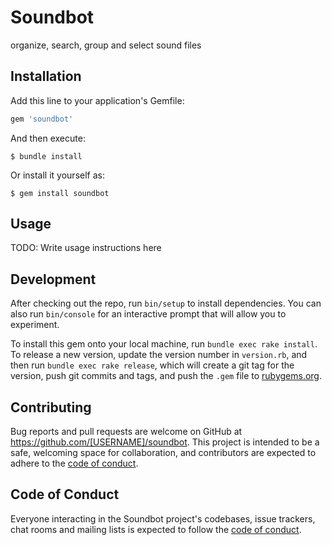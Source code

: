 # Soundbot


organize, search, group and select sound files


## Installation

Add this line to your application's Gemfile:

```ruby
gem 'soundbot'
```

And then execute:

    $ bundle install

Or install it yourself as:

    $ gem install soundbot

## Usage

TODO: Write usage instructions here

## Development

After checking out the repo, run `bin/setup` to install dependencies. You can also run `bin/console` for an interactive prompt that will allow you to experiment.

To install this gem onto your local machine, run `bundle exec rake install`. To release a new version, update the version number in `version.rb`, and then run `bundle exec rake release`, which will create a git tag for the version, push git commits and tags, and push the `.gem` file to [rubygems.org](https://rubygems.org).

## Contributing

Bug reports and pull requests are welcome on GitHub at https://github.com/[USERNAME]/soundbot. This project is intended to be a safe, welcoming space for collaboration, and contributors are expected to adhere to the [code of conduct](https://github.com/[USERNAME]/soundbot/blob/master/CODE_OF_CONDUCT.md).


## Code of Conduct

Everyone interacting in the Soundbot project's codebases, issue trackers, chat rooms and mailing lists is expected to follow the [code of conduct](https://github.com/[USERNAME]/soundbot/blob/master/CODE_OF_CONDUCT.md).
